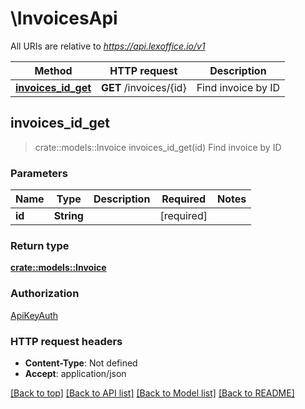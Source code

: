 # \InvoicesApi

All URIs are relative to *https://api.lexoffice.io/v1*

Method | HTTP request | Description
------------- | ------------- | -------------
[**invoices_id_get**](InvoicesApi.md#invoices_id_get) | **GET** /invoices/{id} | Find invoice by ID



## invoices_id_get

> crate::models::Invoice invoices_id_get(id)
Find invoice by ID

### Parameters


Name | Type | Description  | Required | Notes
------------- | ------------- | ------------- | ------------- | -------------
**id** | **String** |  | [required] |

### Return type

[**crate::models::Invoice**](Invoice.md)

### Authorization

[ApiKeyAuth](../README.md#ApiKeyAuth)

### HTTP request headers

- **Content-Type**: Not defined
- **Accept**: application/json

[[Back to top]](#) [[Back to API list]](../README.md#documentation-for-api-endpoints) [[Back to Model list]](../README.md#documentation-for-models) [[Back to README]](../README.md)

